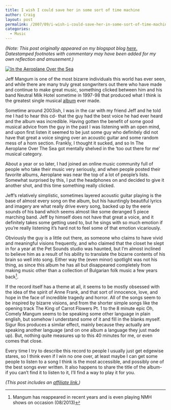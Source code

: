 ```yaml
---
title: I wish I could save her in some sort of time machine
author: Craig
layout: post
permalink: /2007/09/i-wish-i-could-save-her-in-some-sort-of-time-machine/
categories:
  - Music
---
```

*(Note: This post originally appeared on my blogspot blog [here.][1] Datestamped footnotes with commentary may have been added for my own reflection and amusement.)*

 [1]: http://craigtsoandso.blogspot.com/2007/09/i-wish-i-could-save-her-in-some-sort-of.html

[![In the Aeroplane Over the Sea][2]][3]

Jeff Mangum is one of the most bizarre individuals this world has ever seen, and while there are many truly great songwriters out there who have made and continue to make great music, something clicked between him and his band Neutral Milk Hotel sometime in 1997-98 that produced what I think is the greatest single musical [album][3] ever made.

 [2]: /images/nmh.jpg
 [3]: http://www.amazon.com/dp/B000U7SN8O/?tag=craigsturgisc-20

Sometime around 2003ish, I was in the car with my friend Jeff and he told me I had to hear this cd- that the guy had the best voice he had ever heard and the album was incredible. Having gotten the benefit of some good musical advice from the guy in the past I was listening with an open mind, and upon first listen it seemed to be just some guy who definitely did not have that great a voice singing over an acoustic guitar and some random mess of a horn section. Frankly, I thought it sucked, and so In The Aeroplane Over The Sea got mentally shelved in the ‘too out there for me’ musical category.

About a year or so later, I had joined an online music community full of people who take their music very seriously, and when people posted their favorite albums, Aeroplane was near the top of a lot of people’s lists. Somewhat surprised by this, I put the headphones on and decided to give it another shot, and this time something really clicked.

Jeff’s relatively simplistic, sometimes layered acoustic guitar playing is the base of almost every song on the album, but his hauntingly beautiful lyrics and imagery are what really drive every song, backed up by the eerie sounds of his band which seems almost like some deranged 5 piece marching band. Jeff by himself does not have that great a voice, and it definitely takes some getting used to, but he sings with so much emotion if you’re really listening it’s hard not to feel some of that emotion vicariously.

Obviously the guy is a little out there, as someone who claims to have vivid and meaningful visions frequently, and who claimed that the closet he slept in for a year at the Pet Sounds studio was haunted, but I’m almost inclined to believe him as a result of his ability to translate the bizarre contents of his brain so well into song. Either way the (even minor) spotlight was not his thing, as since this album he has all but disappeared completely from making music other than a collection of Bulgarian folk music a few years back[^1].

 [^1]: Mangum has reappeared in recent years and is even playing NMH shows on occasion (08/2013)

If the record itself has a theme at all, it seems to be mostly obsessed with the idea of the spirit of Anne Frank, and that sort of innocence, love, and hope in the face of incredible tragedy and horror. All of the songs seem to be inspired by bizarre visions, and from the shorter simple songs like the opening track The King of Carrot Flowers Pt. 1 to the 8 minute epic Oh, Comely Mangum seems to be speaking some other language in plain english, but somehow I understand some of it and fill in the blanks myself. Sigur Ros produces a similar effect, mainly because they actually are speaking another language (and on one album a language they just made up). But, nothing quite measures up to this 40 minutes for me, or even comes that close.

Every time I try to describe this record to people I usually just get edgewise stares, so I think even if I win no one over, at least maybe I can get some people to listen to a song I think is the most accessible, and possibly one of the best songs ever written. It also happens to share the title of the album- if you can’t find it to listen to it, I’ll find a way to play it for you.

*(This post includes an [affiliate link.][4])*

 [4]: /affiliate-links/
